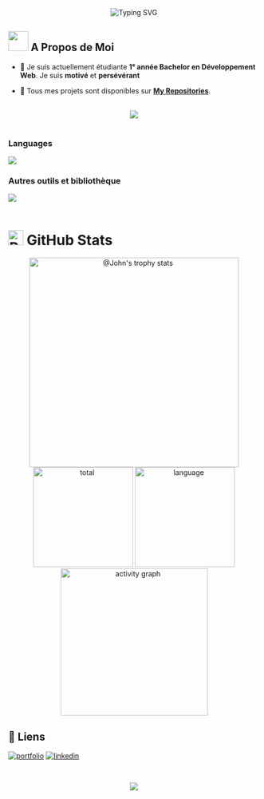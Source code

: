 
<div class="hello" align="center">
    <img src="https://capsule-render.vercel.app/api?type=waving&height=200&color=gradient&text=Bienvenue👋&reversal=false&textBg=false&animation=twinkling&section=header&descAlign=60&fontAlign=50&fontAlignY=40&fontSize=50" alt="Typing SVG" />
</div>

##  <img src="https://user-images.githubusercontent.com/74038190/213844263-a8897a51-32f4-4b3b-b5c2-e1528b89f6f3.png" width="40" /> A Propos de Moi

- 📝 Je suis actuellement étudiante **1ᵉ année Bachelor en Développement Web**. Je suis **motivé** et **persévérant**

- 📜 Tous mes projets sont disponibles sur **[My Repositories](https://github.com/Theo-TimGzls?tab=repositories)**.

<br>
<div align="center">
    <img src="https://user-images.githubusercontent.com/73097560/115834477-dbab4500-a447-11eb-908a-139a6edaec5c.gif" />
</div>
<br>

### Languages

<div align="left">
    <img src="https://skillicons.dev/icons?i=html,css,py" />
</div>

<!-- ### Frontend Frameworks and Skills

<div align="left">
    <img src="https://skillicons.dev/icons?i=react,vite,nextjs,bootstrap,tailwind,materialui" />
</div> -->

<!-- ### Backend Frameworks and Skills

<div align="left">
    <img src="https://skillicons.dev/icons?i=nodejs,express,npm" />
</div> -->

<!-- ### Databases

<div align="left">
    <img src="https://skillicons.dev/icons?i=mysql,mongodb,postman" />
</div> -->

### Autres outils et bibliothèque

<div align="left">
    <img src="https://skillicons.dev/icons?i=github,git,vscode,figma" />
    <!-- <img src="https://cdn.jsdelivr.net/gh/devicons/devicon@latest/icons/mongoose/mongoose-original.svg" height="40" width="40" />
    <img src="https://cdn.jsdelivr.net/gh/devicons/devicon@latest/icons/nodemon/nodemon-original.svg" height="40" width="40" /> -->
</div>

<!-- ## 🛠 Compétences

### Front-end :
<div class="language" align="enter">
    <img src="https://skillicons.dev/icons?i=html,css," /><br>
</div>

### Back-end :
<div class="language" align="enter">
    <img src="https://skillicons.dev/icons?i=python," /><br>
</div>

### Tools :
<div align="ceter">
    <img src="https://skillicons.dev/icons?i=vscode,figma,github,git,trello" /><br>
</div>

<br>
<div align="center">
    <img src="https://user-images.githubusercontent.com/73097560/115834477-dbab4500-a447-11eb-908a-139a6edaec5c.gif" />
</div>
<br> -->

<!-- ## 📊 My Stats 

<p align="center">

<img title="🔥 streak-stats" alt="Theo-TimGzls's streak" src="https://github-readme-streak-stats.herokuapp.com/?user=Theo-TimGzls&theme=black-ice&hide_border=true&stroke=0000&background=060A0CD0"/>

</p>
<a href="https://github.com/Theo-TimGzls/github-readme-stats"><img alt="Theo-TimGzls's Github Stats" src="https://github-readme-stats.vercel.app/api?username=Theo-TimGzls&show_icons=true&count_private=true&theme=react&hide_border=true&bg_color=0D1117" /></a>
<a href="https://github.com/Theo-TimGzls/github-readme-stats"><img alt="Theo-TimGzls's Top Languages" src="https://github-readme-stats.vercel.app/api/top-langs/?username=Theo-TimGzls&langs_count=8&count_private=true&layout=compact&theme=react&hide_border=true&bg_color=0D1117" /></a>

<br>
<div align="center">
    <img src="https://user-images.githubusercontent.com/73097560/115834477-dbab4500-a447-11eb-908a-139a6edaec5c.gif" />
</div> -->
<br>

<h1>
  <img src="https://raw.githubusercontent.com/Tarikul-Islam-Anik/Animated-Fluent-Emojis/master/Emojis/Smilies/Robot.png" alt="Robot" width="30" /> GitHub Stats
</h1>

<div align='center'>
<img src="https://github-profile-trophy.vercel.app/?username=Theo-TimGzls&theme=onestar&no-frame=true&column=4&row=2"  height='420' alt="@John's trophy stats"/>

<img height='200' alt='total' src="https://github-readme-stats.vercel.app/api?username=Theo-TimGzls&show_icons=true&theme=gotham" />
<img height='200' alt='language' src="https://github-readme-stats.vercel.app/api/top-langs/?username=Theo-TimGzls&layout=compact&theme=gotham" />

<img src="https://github-readme-activity-graph.vercel.app/graph?username=Theo-TimGzls&theme=react-dark&hide_border=true&hide_title=false&area=true&custom_title=Total%20contribution%20graph%20in%20all%20repo" height='295' alt="activity graph">
</div>

## 🔗 Liens
[![portfolio](https://img.shields.io/badge/my_portfolio-000?style=for-the-badge&logo=ko-fi&logoColor=white)]()
[![linkedin](https://img.shields.io/badge/linkedin-0A66C2?style=for-the-badge&logo=linkedin&logoColor=white)](https://www.linkedin.com/in/th%C3%A9o-tim-gonzales-311604339/)

<br>

<p align="center">
     <img src="https://capsule-render.vercel.app/api?type=waving&height=200&color=gradient&text=Merci%20de%20votre%20visite%20💙&reversal=false&textBg=false&animation=twinkling&section=footer&descAlign=60&fontAlign=50&fontAlignY=60&fontSize=50"/>
</p>


<!-- <div align="center">
  <img src="https://komarev.com/ghpvc/?username=Josh012006&&style=flat-square" align="center" />
</div>  -->



